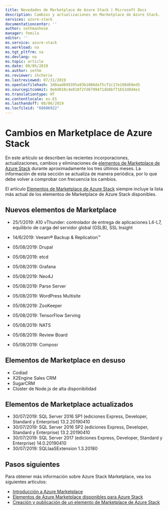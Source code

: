 ```yaml
---
title: Novedades de Marketplace de Azure Stack | Microsoft Docs
description: Cambios y actualizaciones en Marketplace de Azure Stack.
services: azure-stack
documentationcenter: ''
author: sethmanheim
manager: femila
editor: ''
ms.service: azure-stack
ms.workload: na
ms.tgt_pltfrm: na
ms.devlang: na
ms.topic: article
ms.date: 08/05/2019
ms.author: sethm
ms.reviewer: ihcherie
ms.lastreviewed: 07/31/2019
ms.openlocfilehash: 3d0aad849395a93b1086daf5cf2c17e198d69ed5
ms.sourcegitcommit: 0e0d010c4e010f2fd6799471db8bf71652d8d4e1
ms.translationtype: HT
ms.contentlocale: es-ES
ms.lasthandoff: 08/06/2019
ms.locfileid: "68806922"
---
```

# <a name="azure-stack-marketplace-changes"></a>Cambios en Marketplace de Azure Stack

En este artículo se describen las recientes incorporaciones, actualizaciones, cambios y eliminaciones de [elementos de Marketplace de Azure Stack](azure-stack-marketplace-azure-items.md) durante aproximadamente los tres últimos meses. La información de esta sección se actualiza de manera periódica, por lo que debe volver a comprobar con frecuencia los cambios.

El artículo [Elementos de Marketplace de Azure Stack](azure-stack-marketplace-azure-items.md) siempre incluye la lista más actual de los elementos de Marketplace de Azure Stack disponibles.

## <a name="new-marketplace-items"></a>Nuevos elementos de Marketplace

- 25/1/2019: A10 vThunder: controlador de entrega de aplicaciones L4-L7, equilibrio de carga del servidor global (GSLB), SSL Insight

- 14/6/2019: Veeam® Backup & Replication™

- 05/08/2019: Drupal

- 05/08/2019: etcd

- 05/08/2019: Grafana

- 05/08/2019: Neo4J

- 05/08/2019: Parse Server

- 05/08/2019: WordPress Multisite

- 05/08/2019: ZooKeeper

- 05/08/2019: TensorFlow Serving

- 05/08/2019: NATS

- 05/08/2019: Review Board

- 05/08/2019: Composr

## <a name="deprecated-marketplace-items"></a>Elementos de Marketplace en desuso

- Codiad
- X2Engine Sales CRM
- SugarCRM
- Clúster de Node.js de alta disponibilidad

## <a name="updated-marketplace-items"></a>Elementos de Marketplace actualizados

- 30/07/2019: SQL Server 2016 SP1 (ediciones Express, Developer, Standard y Enterprise) 13.2.20190410
- 30/07/2019: SQL Server 2016 SP2 (ediciones Express, Developer, Standard y Enterprise) 13.2.20190410
- 30/07/2019: SQL Server 2017 (ediciones Express, Developer, Standard y Enterprise) 14.0.20190410
- 30/07/2019: SQLIaaSExtension 1.3.20180

## <a name="next-steps"></a>Pasos siguientes

Para obtener más información sobre Azure Stack Marketplace, vea los siguientes artículos:

- [Introducción a Azure Marketplace](azure-stack-marketplace.md)
- [Elementos de Azure Marketplace disponibles para Azure Stack](azure-stack-marketplace-azure-items.md)
- [Creación y publicación de un elemento de Marketplace de Azure Stack](azure-stack-create-and-publish-marketplace-item.md)
